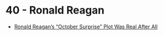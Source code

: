 # 40 - Ronald Reagan
- [Ronald Reagan’s “October Surprise” Plot Was Real After All](https://jacobinmag.com/2020/1/ronald-reagan-october-surprise-carter-iran-hostage-crisis-conspiracy)
